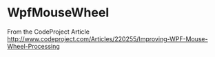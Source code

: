 # WpfMouseWheel
From the CodeProject Article http://www.codeproject.com/Articles/220255/Improving-WPF-Mouse-Wheel-Processing
